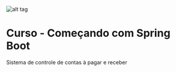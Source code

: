 ![alt tag](https://github.com/lucasbarrossantos/SpringBootAndMaterialize/index.png)

# Curso - Começando com Spring Boot
Sistema de controle de contas à pagar e receber